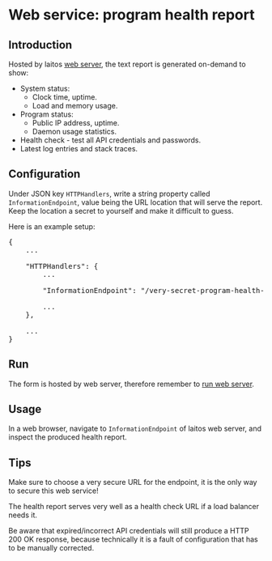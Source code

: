 # Web service: program health report

## Introduction
Hosted by laitos [web server](https://github.com/HouzuoGuo/laitos/wiki/Daemon:-web-server), the text report is generated
on-demand to show:
- System status:
  * Clock time, uptime.
  * Load and memory usage.
- Program status:
  * Public IP address, uptime.
  * Daemon usage statistics.
- Health check - test all API credentials and passwords.
- Latest log entries and stack traces.

## Configuration
Under JSON key `HTTPHandlers`, write a string property called `InformationEndpoint`, value being the URL location that
will serve the report. Keep the location a secret to yourself and make it difficult to guess.

Here is an example setup:
<pre>
{
    ...

    "HTTPHandlers": {
        ...

        "InformationEndpoint": "/very-secret-program-health-report",

        ...
    },

    ...
}
</pre>

## Run
The form is hosted by web server, therefore remember to [run web server](https://github.com/HouzuoGuo/laitos/wiki/Daemon:-web-server#run).

## Usage
In a web browser, navigate to `InformationEndpoint` of laitos web server, and inspect the produced health report.

## Tips
Make sure to choose a very secure URL for the endpoint, it is the only way to secure this web service!

The health report serves very well as a health check URL if a load balancer needs it.

Be aware that expired/incorrect API credentials will still produce a HTTP 200 OK response, because technically it is a
fault of configuration that has to be manually corrected.